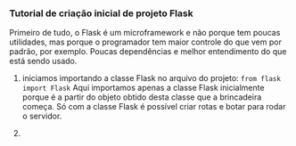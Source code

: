 ### Tutorial de criação inicial de projeto Flask
Primeiro de tudo, o Flask é um microframework e não porque tem poucas utilidades, 
mas porque o programador tem maior controle do que vem por padrão, por exemplo.
Poucas dependências e melhor entendimento do que está sendo usado.

1. iniciamos importando a classe Flask no arquivo do projeto:
```from flask import Flask```
Aqui importamos apenas a classe Flask inicialmente porque é a partir do objeto obtido desta classe que a brincadeira começa.
Só com a classe Flask é possível criar rotas e botar para rodar o servidor.

2. 
